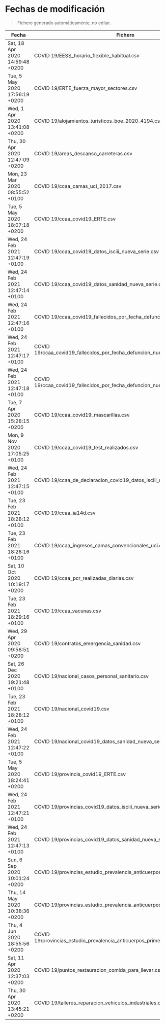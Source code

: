 # Fechas de modificación

> Fichero generado automáticamente, no editar.

| Fecha                           | Fichero                  |
|---------------------------------|--------------------------|
| Sat, 18 Apr 2020 14:59:48 +0200  | COVID 19/EESS_horario_flexible_habitual.csv |
| Tue, 5 May 2020 17:56:19 +0200  | COVID 19/ERTE_fuerza_mayor_sectores.csv |
| Wed, 1 Apr 2020 13:41:08 +0200  | COVID 19/alojamientos_turisticos_boe_2020_4194.csv |
| Thu, 30 Apr 2020 12:47:09 +0200  | COVID 19/areas_descanso_carreteras.csv |
| Mon, 23 Mar 2020 08:55:52 +0100  | COVID 19/ccaa_camas_uci_2017.csv |
| Tue, 5 May 2020 18:07:18 +0200  | COVID 19/ccaa_covid19_ERTE.csv |
| Wed, 24 Feb 2021 12:47:19 +0100  | COVID 19/ccaa_covid19_datos_isciii_nueva_serie.csv |
| Wed, 24 Feb 2021 12:47:14 +0100  | COVID 19/ccaa_covid19_datos_sanidad_nueva_serie.csv |
| Wed, 24 Feb 2021 12:47:16 +0100  | COVID 19/ccaa_covid19_fallecidos_por_fecha_defuncion_nueva_serie.csv |
| Wed, 24 Feb 2021 12:47:17 +0100  | COVID 19/ccaa_covid19_fallecidos_por_fecha_defuncion_nueva_serie_long.csv |
| Wed, 24 Feb 2021 12:47:18 +0100  | COVID 19/ccaa_covid19_fallecidos_por_fecha_defuncion_nueva_serie_original.csv |
| Tue, 7 Apr 2020 15:28:15 +0200  | COVID 19/ccaa_covid19_mascarillas.csv |
| Mon, 9 Nov 2020 17:05:25 +0100  | COVID 19/ccaa_covid19_test_realizados.csv |
| Wed, 24 Feb 2021 12:47:15 +0100  | COVID 19/ccaa_de_declaracion_covid19_datos_isciii_nueva_serie.csv |
| Tue, 23 Feb 2021 18:28:12 +0100  | COVID 19/ccaa_ia14d.csv |
| Tue, 23 Feb 2021 18:28:16 +0100  | COVID 19/ccaa_ingresos_camas_convencionales_uci.csv |
| Sat, 10 Oct 2020 10:19:17 +0200  | COVID 19/ccaa_pcr_realizadas_diarias.csv |
| Tue, 23 Feb 2021 18:29:16 +0100  | COVID 19/ccaa_vacunas.csv |
| Wed, 29 Apr 2020 09:58:51 +0200  | COVID 19/contratos_emergencia_sanidad.csv |
| Sat, 26 Dec 2020 19:21:48 +0100  | COVID 19/nacional_casos_personal_sanitario.csv |
| Tue, 23 Feb 2021 18:28:12 +0100  | COVID 19/nacional_covid19.csv |
| Wed, 24 Feb 2021 12:47:22 +0100  | COVID 19/nacional_covid19_datos_sanidad_nueva_serie_grupos_edad.csv |
| Tue, 5 May 2020 18:24:41 +0200  | COVID 19/provincia_covid19_ERTE.csv |
| Wed, 24 Feb 2021 12:47:21 +0100  | COVID 19/provincias_covid19_datos_isciii_nueva_serie.csv |
| Wed, 24 Feb 2021 12:47:13 +0100  | COVID 19/provincias_covid19_datos_sanidad_nueva_serie.csv |
| Sun, 6 Sep 2020 10:01:24 +0200  | COVID 19/provincias_estudio_prevalencia_anticuerpos_final.csv |
| Thu, 14 May 2020 10:38:36 +0200  | COVID 19/provincias_estudio_prevalencia_anticuerpos_primera_ronda.csv |
| Thu, 4 Jun 2020 18:55:56 +0200  | COVID 19/provincias_estudio_prevalencia_anticuerpos_primera_y_segunda_ronda.csv |
| Sat, 11 Apr 2020 12:37:03 +0200  | COVID 19/puntos_restauracion_comida_para_llevar.csv |
| Thu, 30 Apr 2020 13:45:21 +0200  | COVID 19/talleres_reparacion_vehiculos_industriales.csv |
